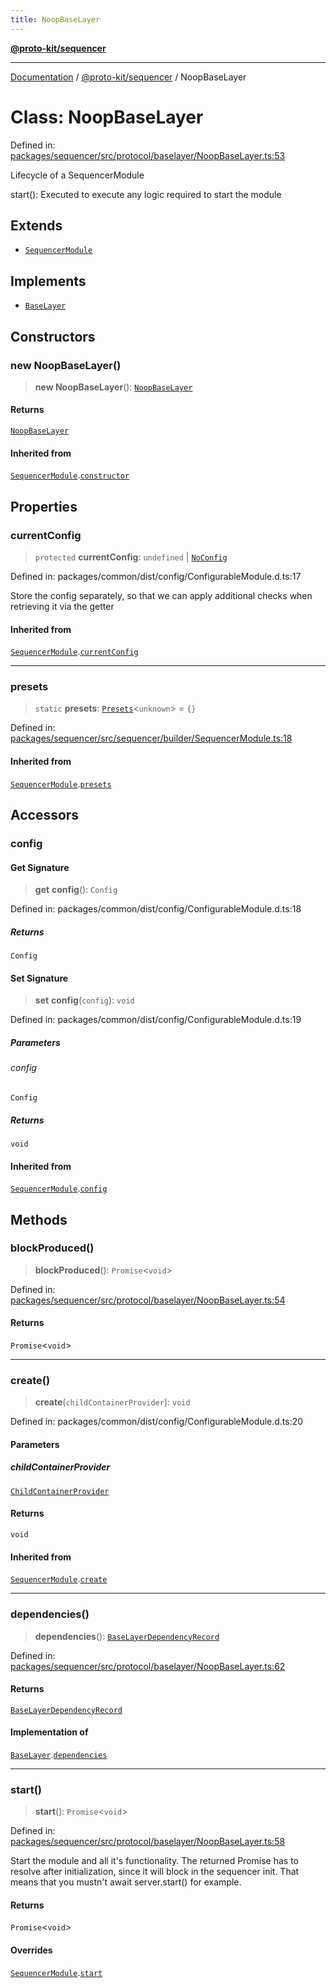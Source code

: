 ```yaml
---
title: NoopBaseLayer
---
```


[**@proto-kit/sequencer**](../README.md)

***

[Documentation](../../../README.md) / [@proto-kit/sequencer](../README.md) / NoopBaseLayer

# Class: NoopBaseLayer

Defined in: [packages/sequencer/src/protocol/baselayer/NoopBaseLayer.ts:53](https://github.com/proto-kit/framework/blob/28efa802e3737fc3b77339148b307ef7246f3ef1/packages/sequencer/src/protocol/baselayer/NoopBaseLayer.ts#L53)

Lifecycle of a SequencerModule

start(): Executed to execute any logic required to start the module

## Extends

- [`SequencerModule`](SequencerModule.md)

## Implements

- [`BaseLayer`](../interfaces/BaseLayer.md)

## Constructors

### new NoopBaseLayer()

> **new NoopBaseLayer**(): [`NoopBaseLayer`](NoopBaseLayer.md)

#### Returns

[`NoopBaseLayer`](NoopBaseLayer.md)

#### Inherited from

[`SequencerModule`](SequencerModule.md).[`constructor`](SequencerModule.md#constructors)

## Properties

### currentConfig

> `protected` **currentConfig**: `undefined` \| [`NoConfig`](../../common/type-aliases/NoConfig.md)

Defined in: packages/common/dist/config/ConfigurableModule.d.ts:17

Store the config separately, so that we can apply additional
checks when retrieving it via the getter

#### Inherited from

[`SequencerModule`](SequencerModule.md).[`currentConfig`](SequencerModule.md#currentconfig)

***

### presets

> `static` **presets**: [`Presets`](../../common/type-aliases/Presets.md)\<`unknown`\> = `{}`

Defined in: [packages/sequencer/src/sequencer/builder/SequencerModule.ts:18](https://github.com/proto-kit/framework/blob/28efa802e3737fc3b77339148b307ef7246f3ef1/packages/sequencer/src/sequencer/builder/SequencerModule.ts#L18)

#### Inherited from

[`SequencerModule`](SequencerModule.md).[`presets`](SequencerModule.md#presets)

## Accessors

### config

#### Get Signature

> **get** **config**(): `Config`

Defined in: packages/common/dist/config/ConfigurableModule.d.ts:18

##### Returns

`Config`

#### Set Signature

> **set** **config**(`config`): `void`

Defined in: packages/common/dist/config/ConfigurableModule.d.ts:19

##### Parameters

###### config

`Config`

##### Returns

`void`

#### Inherited from

[`SequencerModule`](SequencerModule.md).[`config`](SequencerModule.md#config)

## Methods

### blockProduced()

> **blockProduced**(): `Promise`\<`void`\>

Defined in: [packages/sequencer/src/protocol/baselayer/NoopBaseLayer.ts:54](https://github.com/proto-kit/framework/blob/28efa802e3737fc3b77339148b307ef7246f3ef1/packages/sequencer/src/protocol/baselayer/NoopBaseLayer.ts#L54)

#### Returns

`Promise`\<`void`\>

***

### create()

> **create**(`childContainerProvider`): `void`

Defined in: packages/common/dist/config/ConfigurableModule.d.ts:20

#### Parameters

##### childContainerProvider

[`ChildContainerProvider`](../../common/interfaces/ChildContainerProvider.md)

#### Returns

`void`

#### Inherited from

[`SequencerModule`](SequencerModule.md).[`create`](SequencerModule.md#create)

***

### dependencies()

> **dependencies**(): [`BaseLayerDependencyRecord`](../interfaces/BaseLayerDependencyRecord.md)

Defined in: [packages/sequencer/src/protocol/baselayer/NoopBaseLayer.ts:62](https://github.com/proto-kit/framework/blob/28efa802e3737fc3b77339148b307ef7246f3ef1/packages/sequencer/src/protocol/baselayer/NoopBaseLayer.ts#L62)

#### Returns

[`BaseLayerDependencyRecord`](../interfaces/BaseLayerDependencyRecord.md)

#### Implementation of

[`BaseLayer`](../interfaces/BaseLayer.md).[`dependencies`](../interfaces/BaseLayer.md#dependencies)

***

### start()

> **start**(): `Promise`\<`void`\>

Defined in: [packages/sequencer/src/protocol/baselayer/NoopBaseLayer.ts:58](https://github.com/proto-kit/framework/blob/28efa802e3737fc3b77339148b307ef7246f3ef1/packages/sequencer/src/protocol/baselayer/NoopBaseLayer.ts#L58)

Start the module and all it's functionality.
The returned Promise has to resolve after initialization,
since it will block in the sequencer init.
That means that you mustn't await server.start() for example.

#### Returns

`Promise`\<`void`\>

#### Overrides

[`SequencerModule`](SequencerModule.md).[`start`](SequencerModule.md#start)
